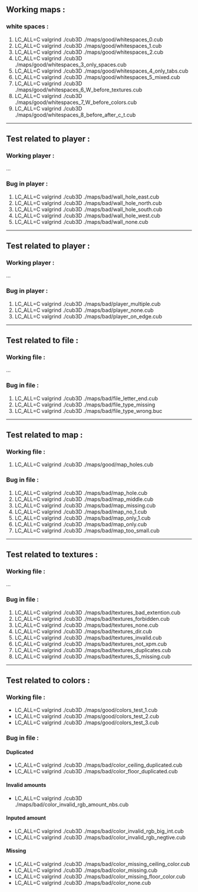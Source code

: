 ## Working maps : 

### white spaces : 
1. LC_ALL=C valgrind ./cub3D ./maps/good/whitespaces_0.cub
3. LC_ALL=C valgrind ./cub3D ./maps/good/whitespaces_1.cub
5. LC_ALL=C valgrind ./cub3D ./maps/good/whitespaces_2.cub
7. LC_ALL=C valgrind ./cub3D ./maps/good/whitespaces_3_only_spaces.cub
9. LC_ALL=C valgrind ./cub3D ./maps/good/whitespaces_4_only_tabs.cub
2. LC_ALL=C valgrind ./cub3D ./maps/good/whitespaces_5_mixed.cub           
4. LC_ALL=C valgrind ./cub3D ./maps/good/whitespaces_6_W_before_textures.cub
6. LC_ALL=C valgrind ./cub3D ./maps/good/whitespaces_7_W_before_colors.cub
8. LC_ALL=C valgrind ./cub3D ./maps/good/whitespaces_8_before_after_c_t.cub

---
## Test related to player : 

### Working player : 
...

### Bug in player :
1.	LC_ALL=C valgrind ./cub3D ./maps/bad/wall_hole_east.cub
2.	LC_ALL=C valgrind ./cub3D ./maps/bad/wall_hole_north.cub
3.	LC_ALL=C valgrind ./cub3D ./maps/bad/wall_hole_south.cub
4.	LC_ALL=C valgrind ./cub3D ./maps/bad/wall_hole_west.cub
5.	LC_ALL=C valgrind ./cub3D ./maps/bad/wall_none.cub

---
## Test related to player : 

### Working player : 
...

### Bug in player :
1.	LC_ALL=C valgrind ./cub3D ./maps/bad/player_multiple.cub
2.	LC_ALL=C valgrind ./cub3D ./maps/bad/player_none.cub
3.	LC_ALL=C valgrind ./cub3D ./maps/bad/player_on_edge.cub

---
## Test related to file : 

### Working file : 
...

### Bug in file : 
1.	LC_ALL=C valgrind ./cub3D ./maps/bad/file_letter_end.cub
2.	LC_ALL=C valgrind ./cub3D ./maps/bad/file_type_missing
3.	LC_ALL=C valgrind ./cub3D ./maps/bad/file_type_wrong.buc

---
## Test related to map : 

### Working file : 
1. LC_ALL=C valgrind ./cub3D ./maps/good/map_holes.cub

### Bug in file : 
1. LC_ALL=C valgrind ./cub3D ./maps/bad/map_hole.cub
2. LC_ALL=C valgrind ./cub3D ./maps/bad/map_middle.cub
3. LC_ALL=C valgrind ./cub3D ./maps/bad/map_missing.cub
4. LC_ALL=C valgrind ./cub3D ./maps/bad/map_no_1.cub
5. LC_ALL=C valgrind ./cub3D ./maps/bad/map_only_1.cub
6. LC_ALL=C valgrind ./cub3D ./maps/bad/map_only.cub
7. LC_ALL=C valgrind ./cub3D ./maps/bad/map_too_small.cub

---
## Test related to textures : 

### Working file : 
...

### Bug in file : 

1.	LC_ALL=C valgrind ./cub3D ./maps/bad/textures_bad_extention.cub
2.	LC_ALL=C valgrind ./cub3D ./maps/bad/textures_forbidden.cub
3.	LC_ALL=C valgrind ./cub3D ./maps/bad/textures_none.cub
4.	LC_ALL=C valgrind ./cub3D ./maps/bad/textures_dir.cub
5.	LC_ALL=C valgrind ./cub3D ./maps/bad/textures_invalid.cub
6.	LC_ALL=C valgrind ./cub3D ./maps/bad/textures_not_xpm.cub
7.	LC_ALL=C valgrind ./cub3D ./maps/bad/textures_duplicates.cub
8.	LC_ALL=C valgrind ./cub3D ./maps/bad/textures_S_missing.cub

---
## Test related to colors : 

### Working file : 

-	LC_ALL=C valgrind ./cub3D ./maps/good/colors_test_1.cub
-	LC_ALL=C valgrind ./cub3D ./maps/good/colors_test_2.cub
-	LC_ALL=C valgrind ./cub3D ./maps/good/colors_test_3.cub


### Bug in file : 

#### 	Duplicated 
- LC_ALL=C valgrind ./cub3D ./maps/bad/color_ceiling_duplicated.cub
- LC_ALL=C valgrind ./cub3D ./maps/bad/color_floor_duplicated.cub

####	Invalid amounts
- LC_ALL=C valgrind ./cub3D ./maps/bad/color_invalid_rgb_amount_nbs.cub

####	Inputed amount
- LC_ALL=C valgrind ./cub3D ./maps/bad/color_invalid_rgb_big_int.cub
- LC_ALL=C valgrind ./cub3D ./maps/bad/color_invalid_rgb_negtive.cub

####	Missing 
- LC_ALL=C valgrind ./cub3D ./maps/bad/color_missing_ceiling_color.cub
- LC_ALL=C valgrind ./cub3D ./maps/bad/color_missing.cub
- LC_ALL=C valgrind ./cub3D ./maps/bad/color_missing_floor_color.cub
- LC_ALL=C valgrind ./cub3D ./maps/bad/color_none.cub